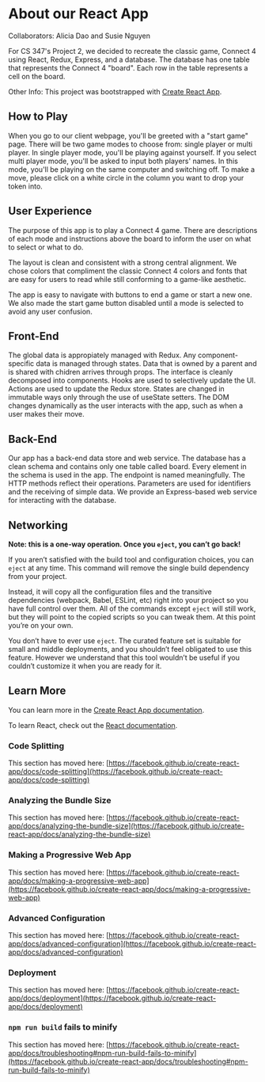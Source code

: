 # About our React App

Collaborators: Alicia Dao and Susie Nguyen

For CS 347's Project 2, we decided to recreate the classic game, Connect 4 using React, Redux, Express, and a database. The database has one table that represents the Connect 4 "board". Each row in the table represents a cell on the board.

Other Info: This project was bootstrapped with [Create React App](https://github.com/facebook/create-react-app).

## How to Play

When you go to our client webpage, you'll be greeted with a "start game" page. There will be two game modes to choose from: single player or multi player. In single player mode, you'll be playing against yourself. If you select multi player mode, you'll be asked to input both players' names. In this mode, you'll be playing on the same computer and switching off. To make a move, please click on a white circle in the column you want to drop your token into.

## User Experience

The purpose of this app is to play a Connect 4 game. There are descriptions of each mode and instructions above the board to inform the user on what to select or what to do. 

The layout is clean and consistent with a strong central alignment. We chose colors that compliment the classic Connect 4 colors and fonts that are easy for users to read while still conforming to a game-like aesthetic.

The app is easy to navigate with buttons to end a game or start a new one. We also made the start game button disabled until a mode is selected to avoid any user confusion. 

## Front-End

The global data is appropiately managed with Redux. Any component-specific data is managed through states. Data that is owned by a parent and is shared with chidren arrives through props. The interface is cleanly decomposed into components. Hooks are used to selectively update the UI. Actions are used to update the Redux store. States are changed in immutable ways only through the use of useState setters. The DOM changes dynamically as the user interacts with the app, such as when a user makes their move.

## Back-End

Our app has a back-end data store and web service. The database has a clean schema and contains only one table called board. Every element in the schema is used in the app. The endpoint is named meaningfully. The HTTP methods reflect their operations. Parameters are used for identifiers and the receiving of simple data. We provide an Express-based web service for interacting with the database. 

## Networking

**Note: this is a one-way operation. Once you `eject`, you can’t go back!**

If you aren’t satisfied with the build tool and configuration choices, you can `eject` at any time. This command will remove the single build dependency from your project.

Instead, it will copy all the configuration files and the transitive dependencies (webpack, Babel, ESLint, etc) right into your project so you have full control over them. All of the commands except `eject` will still work, but they will point to the copied scripts so you can tweak them. At this point you’re on your own.

You don’t have to ever use `eject`. The curated feature set is suitable for small and middle deployments, and you shouldn’t feel obligated to use this feature. However we understand that this tool wouldn’t be useful if you couldn’t customize it when you are ready for it.

## Learn More

You can learn more in the [Create React App documentation](https://facebook.github.io/create-react-app/docs/getting-started).

To learn React, check out the [React documentation](https://reactjs.org/).

### Code Splitting

This section has moved here: [https://facebook.github.io/create-react-app/docs/code-splitting](https://facebook.github.io/create-react-app/docs/code-splitting)

### Analyzing the Bundle Size

This section has moved here: [https://facebook.github.io/create-react-app/docs/analyzing-the-bundle-size](https://facebook.github.io/create-react-app/docs/analyzing-the-bundle-size)

### Making a Progressive Web App

This section has moved here: [https://facebook.github.io/create-react-app/docs/making-a-progressive-web-app](https://facebook.github.io/create-react-app/docs/making-a-progressive-web-app)

### Advanced Configuration

This section has moved here: [https://facebook.github.io/create-react-app/docs/advanced-configuration](https://facebook.github.io/create-react-app/docs/advanced-configuration)

### Deployment

This section has moved here: [https://facebook.github.io/create-react-app/docs/deployment](https://facebook.github.io/create-react-app/docs/deployment)

### `npm run build` fails to minify

This section has moved here: [https://facebook.github.io/create-react-app/docs/troubleshooting#npm-run-build-fails-to-minify](https://facebook.github.io/create-react-app/docs/troubleshooting#npm-run-build-fails-to-minify)
